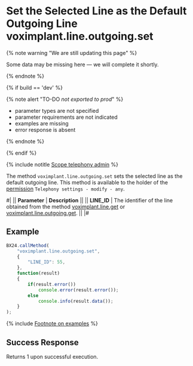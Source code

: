 # Set the Selected Line as the Default Outgoing Line voximplant.line.outgoing.set

{% note warning "We are still updating this page" %}

Some data may be missing here — we will complete it shortly.

{% endnote %}

{% if build == 'dev' %}

{% note alert "TO-DO _not exported to prod_" %}

- parameter types are not specified
- parameter requirements are not indicated
- examples are missing
- error response is absent

{% endnote %}

{% endif %}

{% include notitle [Scope telephony admin](../../_includes/scope-telephony-admin.md) %}

The method `voximplant.line.outgoing.set` sets the selected line as the default outgoing line. This method is available to the holder of the [permission](https://helpdesk.bitrix24.com/open/18216960/) `Telephony settings - modify - any`.

#|
|| **Parameter** | **Description** ||
|| **LINE_ID** | The identifier of the line obtained from the method [voximplant.line.get](voximplant-line-get.md) or [voximplant.line.outgoing.get](voximplant-line-outgoing-get.md). ||
|#

## Example

```js
BX24.callMethod(
    "voximplant.line.outgoing.set",
    {
        "LINE_ID": 55,
    },
    function(result)
    {
        if(result.error())
            console.error(result.error());
        else
            console.info(result.data());
    }
);
```

{% include [Footnote on examples](../../../../_includes/examples.md) %}

## Success Response

Returns 1 upon successful execution.